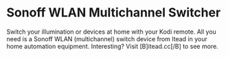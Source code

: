 <h1>Sonoff WLAN Multichannel Switcher</h1>

Switch your illumination or devices at home with your Kodi remote. All you need is a Sonoff WLAN (multichannel) switch device from Itead in your home automation equipment. Interesting? Visit [B]itead.cc[/B] to see more.
